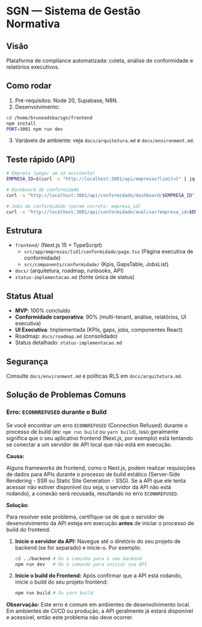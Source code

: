 # SGN — Sistema de Gestão Normativa

## Visão
Plataforma de compliance automatizada: coleta, análise de conformidade e relatórios executivos.

## Como rodar
1) Pré-requisitos: Node 20, Supabase, N8N.
2) Desenvolvimento:
```bash
cd /home/brunoadsba/sgn/frontend
npm install
PORT=3001 npm run dev
```
3) Variáveis de ambiente: veja `docs/arquitetura.md` e `docs/environment.md`.

## Teste rápido (API)
```bash
# Empresa (pegar um id existente)
EMPRESA_ID=$(curl -s "http://localhost:3001/api/empresas?limit=1" | jq -r '.data[0].id')

# Dashboard de conformidade
curl -s "http://localhost:3001/api/conformidade/dashboard/$EMPRESA_ID" | jq .

# Jobs de conformidade (param correto: empresa_id)
curl -s "http://localhost:3001/api/conformidade/analisar?empresa_id=$EMPRESA_ID" | jq .
```

## Estrutura
- `frontend/` (Next.js 15 + TypeScript)
  - `src/app/empresas/[id]/conformidade/page.tsx` (Página executiva de conformidade)
  - `src/components/conformidade/` (Kpis, GapsTable, JobsList)
- `docs/` (arquitetura, roadmap, runbooks, API)
- `status-implementacao.md` (fonte única de status)

## Status Atual
- **MVP**: 100% concluído
- **Conformidade corporativa**: 90% (multi-tenant, análise, relatórios, UI executiva)
- **UI Executiva**: Implementada (KPIs, gaps, jobs, componentes React)
- Roadmap: `docs/roadmap.md` (consolidado)
- Status detalhado: `status-implementacao.md`

## Segurança
Consulte `docs/environment.md` e políticas RLS em `docs/arquitetura.md`.

## Solução de Problemas Comuns

### Erro: `ECONNREFUSED` durante o Build

Se você encontrar um erro `ECONNREFUSED` (Connection Refused) durante o processo de build (ex: `npm run build` ou `yarn build`), isso geralmente significa que o seu aplicativo frontend (Next.js, por exemplo) está tentando se conectar a um servidor de API local que não está em execução.

**Causa:**

Alguns frameworks de frontend, como o Next.js, podem realizar requisições de dados para APIs durante o processo de build estático (Server-Side Rendering - SSR ou Static Site Generation - SSG). Se a API que ele tenta acessar não estiver disponível (ou seja, o servidor da API não está rodando), a conexão será recusada, resultando no erro `ECONNREFUSED`.

**Solução:**

Para resolver este problema, certifique-se de que o servidor de desenvolvimento da API esteja em execução **antes** de iniciar o processo de build do frontend.

1. **Inicie o servidor da API:** Navegue até o diretório do seu projeto de backend (se for separado) e inicie-o. Por exemplo:
   ```bash
   cd ../backend # Ou o caminho para o seu backend
   npm run dev   # Ou o comando para iniciar sua API
   ```
2. **Inicie o build do Frontend:** Após confirmar que a API está rodando, inicie o build do seu projeto frontend:
   ```bash
   npm run build # Ou yarn build
   ```

**Observação:** Este erro é comum em ambientes de desenvolvimento local. Em ambientes de CI/CD ou produção, a API geralmente já estará disponível e acessível, então este problema não deve ocorrer.